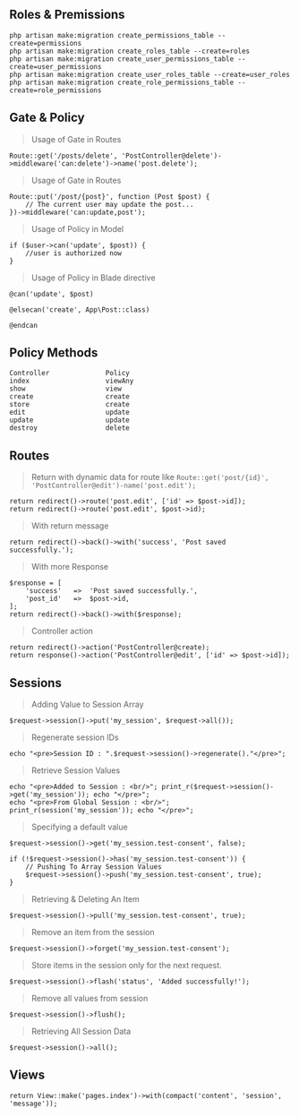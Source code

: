 ## Roles & Premissions
```
php artisan make:migration create_permissions_table --create=permissions
php artisan make:migration create_roles_table --create=roles
php artisan make:migration create_user_permissions_table --create=user_permissions
php artisan make:migration create_user_roles_table --create=user_roles
php artisan make:migration create_role_permissions_table --create=role_permissions
```
## Gate & Policy
> Usage of Gate in Routes
```
Route::get('/posts/delete', 'PostController@delete')->middleware('can:delete')->name('post.delete');
```
> Usage of Gate in Routes
```
Route::put('/post/{post}', function (Post $post) {
    // The current user may update the post...
})->middleware('can:update,post');
```

> Usage of Policy in Model
```
if ($user->can('update', $post)) {
    //user is authorized now
}
```
> Usage of Policy in Blade directive
```
@can('update', $post)
    
@elsecan('create', App\Post::class)
    
@endcan
```
## Policy Methods
```
Controller              Policy
index                   viewAny
show                    view
create                  create
store                   create
edit                    update
update                  update
destroy                 delete
```
## Routes
> Return with dynamic data for route like `Route::get('post/{id}', 'PostController@edit')-name('post.edit');`
```
return redirect()->route('post.edit', ['id' => $post->id]);
return redirect()->route('post.edit', $post->id);
```
> With return message
```
return redirect()->back()->with('success', 'Post saved successfully.');
```
> With more Response
```
$response = [
    'success'   =>  'Post saved successfully.',
    'post_id'   =>  $post->id,
];
return redirect()->back()->with($response);
```
> Controller action
```
return redirect()->action('PostController@create);
return response()->action('PostController@edit', ['id' => $post->id]);
```
## Sessions
> Adding Value to Session Array
```
$request->session()->put('my_session', $request->all());
```
> Regenerate session IDs
```
echo "<pre>Session ID : ".$request->session()->regenerate()."</pre>";  
```
> Retrieve Session Values 
```          
echo "<pre>Added to Session : <br/>"; print_r($request->session()->get('my_session')); echo "</pre>"; 
echo "<pre>From Global Session : <br/>"; print_r(session('my_session')); echo "</pre>";
```
> Specifying a default value
```
$request->session()->get('my_session.test-consent', false);

if (!$request->session()->has('my_session.test-consent')) {
    // Pushing To Array Session Values
    $request->session()->push('my_session.test-consent', true);
}
```
> Retrieving & Deleting An Item
```
$request->session()->pull('my_session.test-consent', true);
```
> Remove an item from the session
```
$request->session()->forget('my_session.test-consent');
```
> Store items in the session only for the next request.
```
$request->session()->flash('status', 'Added successfully!');
```
> Remove all values from session
```
$request->session()->flush();
```
> Retrieving All Session Data
```
$request->session()->all();
```
## Views
```
return View::make('pages.index')->with(compact('content', 'session', 'message'));
```    
